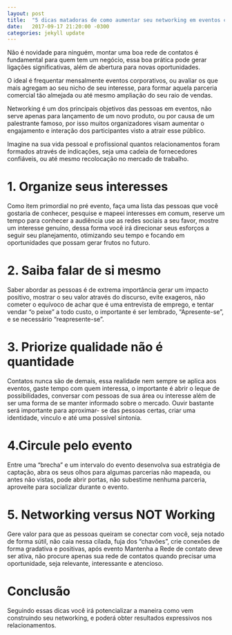 ```yaml
---
layout: post
title:  "5 dicas matadoras de como aumentar seu networking em eventos coorporativos"
date:   2017-09-17 21:20:00 -0300
categories: jekyll update
---
```


Não é novidade para ninguém, montar uma boa rede de contatos é fundamental para quem tem um negócio, essa boa prática pode gerar ligações significativas, além de abertura para novas oportunidades.


O ideal é frequentar mensalmente eventos corporativos, ou avaliar os que mais agregam ao seu nicho de seu interesse, para formar aquela parceria comercial tão almejada ou até mesmo ampliação do seu raio de vendas.


Networking é um dos principais objetivos das pessoas em eventos, não serve apenas para lançamento de um novo produto, ou por causa de um palestrante famoso, por isso muitos organizadores visam aumentar o engajamento e interação dos participantes visto a atrair esse público.


Imagine na sua vida pessoal e profissional quantos relacionamentos foram formados através de indicações, seja uma cadeia de fornecedores confiáveis, ou até mesmo recolocação no mercado de trabalho.

 
# 1. Organize seus interesses
Como item primordial no pré evento, faça uma lista das pessoas que você gostaria de conhecer, pesquise e mapeei interesses em comum, reserve um tempo para conhecer a audiência use as redes sociais a seu favor, mostre um interesse genuíno, dessa forma você irá direcionar seus esforços a seguir seu planejamento, otimizando seu tempo e focando em oportunidades que possam gerar frutos no futuro. 


# 2. Saiba falar de si mesmo
Saber abordar as pessoas é de extrema importância gerar um impacto positivo, mostrar o seu valor através do discurso, evite exageros, não cometer o equívoco de achar que é uma entrevista de emprego, e tentar vendar “o peixe” a todo custo, o importante é ser lembrado, “Apresente-se”, e se necessário “reapresente-se”. 


# 3. Priorize qualidade não é quantidade
Contatos nunca são de demais, essa realidade nem sempre se aplica aos eventos, gaste tempo com quem interessa, o importante é abrir o leque de possibilidades, conversar com pessoas de sua área ou interesse além de ser uma forma de se manter informado sobre o mercado. Ouvir bastante será importante para aproximar- se das pessoas certas, criar uma identidade, vinculo e até uma possível sintonia. 	


# 4.Circule pelo evento
Entre uma “brecha” e um intervalo do evento desenvolva sua estratégia de captação, abra os seus olhos para algumas parcerias não mapeada, ou antes não vistas, pode abrir portas, não subestime nenhuma parceria, aproveite para socializar durante o evento. 


# 5. Networking versus NOT Working
Gere valor para que as pessoas queiram se conectar com você, seja notado de forma sútil, não caia nessa cilada, fuja dos “chavões”, crie conexões de forma gradativa e positivas, após evento Mantenha a Rede de contato deve ser ativa, não procure apenas sua rede de contatos quando precisar uma oportunidade, seja relevante, interessante e atencioso.


# Conclusão
Seguindo essas dicas você irá potencializar a maneira como vem construindo seu networking, e poderá obter resultados expressivos nos relacionamentos. 

